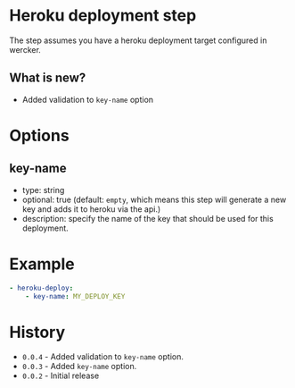 # Heroku deployment step

The step assumes you have a heroku deployment target configured in wercker.

## What is new?

* Added validation to `key-name` option 

# Options

## key-name

* type: string
* optional: true (default: `empty`, which means this step will generate a new key and adds it to heroku via the api.)
* description: specify the name of the key that should be used for this deployment.

# Example

``` yaml
- heroku-deploy:
    - key-name: MY_DEPLOY_KEY
````

# History

* `0.0.4` - Added validation to `key-name` option.
* `0.0.3` - Added `key-name` option.
* `0.0.2` - Initial release
